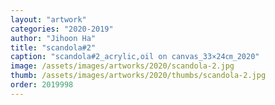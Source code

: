 ```yaml
---
layout: "artwork"
categories: "2020-2019"
author: "Jihoon Ha"
title: "scandola#2"
caption: "scandola#2_acrylic,oil on canvas_33×24㎝_2020"
image: /assets/images/artworks/2020/scandola-2.jpg
thumb: /assets/images/artworks/2020/thumbs/scandola-2.jpg
order: 2019998
---
```

